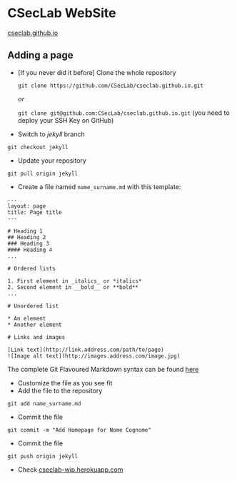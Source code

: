 # CSecLab WebSite

[cseclab.github.io](https://cseclab.github.io)

## Adding a page

* [If you never did it before] Clone the whole repository

    `git clone https://github.com/CSecLab/cseclab.github.io.git`

    *or*

    `git clone git@github.com:CSecLab/cseclab.github.io.git`
    (you need to deploy your SSH Key on GitHub)

* Switch to *jekyll* branch

`git checkout jekyll`

* Update your repository

`git pull origin jekyll`

* Create a file named `name_surname.md` with this template:
```
---
layout: page
title: Page title
---

# Heading 1
## Heading 2
### Heading 3
#### Heading 4
...

# Ordered lists

1. First element in _italics_ or *italics*
2. Second element in __bold__ or **bold**
...

# Unordered list

* An element
* Another element

# Links and images

[Link text](http://link.address.com/path/to/page)
![Image alt text](http://images.address.com/image.jpg)

```
The complete Git Flavoured Markdown syntax can be found [here](https://guides.github.com/features/mastering-markdown/)

* Customize the file as you see fit
* Add the file to the repository

`git add name_surname.md`

* Commit the file 

`git commit -m "Add Homepage for Nome Cognome"`

* Commit the file 

`git push origin jekyll`

* Check [cseclab-wip.herokuapp.com](https://cseclab-wip.herokuapp.com)
